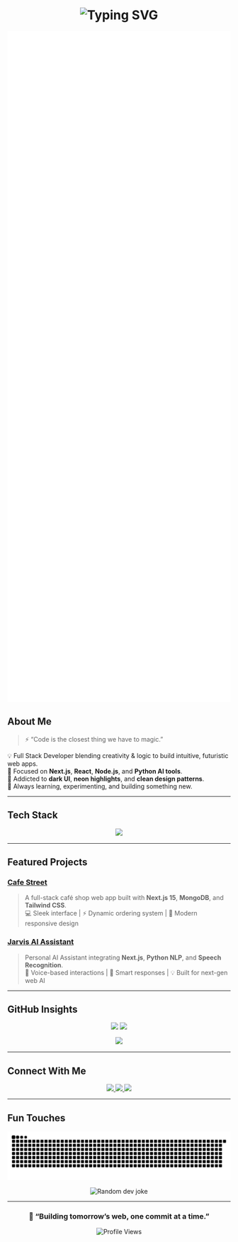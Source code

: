 <!-- Typing SVG Header -->
<h1 align="center">
  <img src="https://readme-typing-svg.herokuapp.com?font=Orbitron&size=32&pause=1000&color=00F5FF&center=true&vCenter=true&width=800&lines=Hey+there!+👋+I'm+Musa+Stark;Full+Stack+Developer+%26+AI+Enthusiast;Crafting+Futuristic+Web+Experiences;with+JavaScript+⚡+and+Python+🐍" alt="Typing SVG" />
</h1>

<p align="center">
  <img src="https://github.com/Musa-Stark/Musa-Stark/blob/main/assets/futuristic-divider.svg" width="600" alt="Divider"/>
</p>



## About Me

> ⚡ “Code is the closest thing we have to magic.”

💡 Full Stack Developer blending creativity & logic to build intuitive, futuristic web apps.  
🚀 Focused on **Next.js**, **React**, **Node.js**, and **Python AI tools**.  
🎨 Addicted to **dark UI**, **neon highlights**, and **clean design patterns**.  
🌌 Always learning, experimenting, and building something new.  

---

## Tech Stack

<p align="center">
  <img src="https://skillicons.dev/icons?i=html,css,js,tailwind,react,nextjs,nodejs,express,mongodb,mysql,python&theme=dark" height="100" />
</p>

<!-- <p align="center">
  <img src="https://github.com/Musa-Stark/Musa-Stark/blob/main/assets/tech-glow.gif" width="400" alt="Tech Glow Animation"/>
</p> -->

---

## Featured Projects

### [Cafe Street](https://github.com/Musa-Stark/cafe-street)
> A full-stack café shop web app built with **Next.js 15**, **MongoDB**, and **Tailwind CSS**.  
💻 Sleek interface | ⚡ Dynamic ordering system | 🎨 Modern responsive design  

### [Jarvis AI Assistant](https://github.com/Musa-Stark/jarvis_v1)
> Personal AI Assistant integrating **Next.js**, **Python NLP**, and **Speech Recognition**.  
🧠 Voice-based interactions | 🔮 Smart responses | 💡 Built for next-gen web AI  

---

## GitHub Insights

<p align="center">
  <img src="https://github-readme-stats.vercel.app/api?username=Musa-Stark&show_icons=true&theme=tokyonight&hide_border=true&bg_color=000000&icon_color=00F5FF&title_color=00F5FF" height="165" />
  <img src="https://github-readme-streak-stats.herokuapp.com?user=Musa-Stark&theme=tokyonight&hide_border=true&background=000000&stroke=00F5FF&ring=00F5FF&fire=00F5FF&currStreakLabel=00F5FF" height="165" />
</p>

<p align="center">
  <img src="https://github-readme-stats.vercel.app/api/top-langs/?username=Musa-Stark&layout=compact&theme=tokyonight&hide_border=true&bg_color=000000&title_color=00F5FF" height="165" />
</p>

---

## Connect With Me

<p align="center">
  <a href="https://linkedin.com/in/musa-stark" target="_blank">
    <img src="https://img.shields.io/badge/LinkedIn-00A0DC?style=for-the-badge&logo=linkedin&logoColor=white" />
  </a>
  <a href="mailto:musa.fullstack08@gmail.com" target="_blank">
    <img src="https://img.shields.io/badge/Email-FF4C4C?style=for-the-badge&logo=gmail&logoColor=white" />
  </a>
  <a href="https://musa-stark.vercel.app" target="_blank">
    <img src="https://img.shields.io/badge/Portfolio-1E1E1E?style=for-the-badge&logo=vercel&logoColor=00F5FF" />
  </a>
</p>

---

## Fun Touches

<p align="center">
  <img src="https://github.com/Musa-Stark/Musa-Stark/blob/output/github-snake-dark.svg" alt="snake animation" />
</p>


<p align="center">
  <img src="https://readme-jokes.vercel.app/api?theme=tokyonight&hideBorder" alt="Random dev joke" />
</p>

---

<h3 align="center">💬 “Building tomorrow’s web, one commit at a time.”</h3>

<p align="center">
  <img src="https://komarev.com/ghpvc/?username=Musa-Stark&color=00F5FF&style=flat-square" alt="Profile Views" />
</p>
